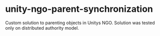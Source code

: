 # unity-ngo-parent-synchronization
Custom solution to parenting objects in Unitys NGO. Solution was tested only on distributed authority model.
